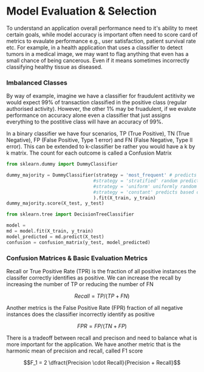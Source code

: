 # Model Evaluation & Selection

To understand an application overall performance need to it's ability to meet certain goals, while model accuracy is important often need to score card of metrics to 
evaulate performance e.g., user satisfaction, patient survival rate etc. For example, in a health application that uses a classifier to detect tumors in a medical image, 
we may want to flag anything that even has a small chance of being cancerous. Even if it means sometimes incorrectly classifying healthy tissue as diseased.

### Imbalanced Classes

By way of example, imagine we have a classifier for fraudulent actitivity we would expect 99% of transaction classified in the positive class (regular authorised 
activity). However, the other 1% may be fruadulent, if we evalute performance on accuracy alone even a classifier that just assigns everything to the postitive class 
will have an accuracy of 99%.

In a binary classifier we have four scenarios, TP (True Positive), TN (True Negative), FP (False Positive, Type 1 error) and FN (False Negative, Type II error). This can be extended to k-classifier be rather you would have a k by k matrix. The count for each outcome is called a Confusion Matrix

```python
from sklearn.dummy import DummyClassifier

dummy_majority = DummyClassifier(strategy = 'most_frequent' # predicts the most frequent label in training set
                                #strategy = 'stratified' random predictions based on training set class distribution
                                #strategy = 'uniform' uniformly random predictions
                                #strategy = 'constant' predicts based on a constant label provided
                                ).fit(X_train, y_train)
dummy_majority.score(X_test, y_test)
```

```python
from sklearn.tree import DecisionTreeClassifier

model = 
md = model.fit(X_train, y_train)
model_predicted = md.predict(X_test)
confusion = confusion_matrix(y_test, model_predicted)
```

### Confusion Matrices & Basic Evaluation Metrics

Recall or True Positive Rate (TPR) is the fraction of all positive instances the classifer correctly identifies as positive. We can increase the recall by increasing the number of TP or reducing the number of FN

$$ Recall = TP/(TP+FN) $$

Another metrics is the False Positive Rate (FPR) fraction of all negative instances does the classifier incorrectly identify as positive 

$$ FPR = FP/(TN+FP)$$

There is a tradeoff between recall and precison and need to balance what is more important for the application. We have another metric that is the harmonic mean of precision and recall, called F1 score

$$F_1 = 2 \dfract{Precision \cdot Recall}{Precision + Recall}$$
